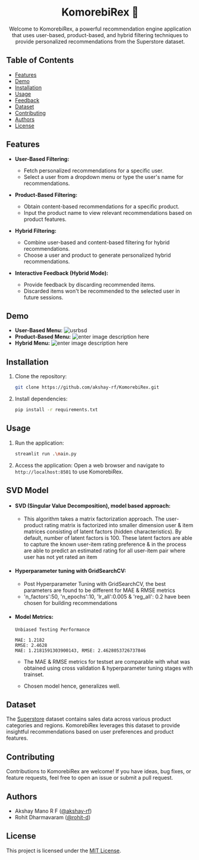 
<!-- Project Logo --> <p align="center">  </p> <!-- Project Title --> <h1 align="center">KomorebiRex 🌄</h1> <!-- Project Description --> <p align="center"> Welcome to KomorebiRex, a powerful recommendation engine application that uses user-based, product-based, and hybrid filtering techniques to provide personalized recommendations from the Superstore dataset. </p> <!-- Table of Contents -->

## Table of Contents

-   [Features](#features)
-   [Demo](#demo)
-   [Installation](#installation)
-   [Usage](#usage)
-   [Feedback](#feedback)
-   [Dataset](#dataset)
-   [Contributing](#contributing)
-   [Authors](#authors)
-   [License](#license)

<!-- Features Section -->

## Features

-   **User-Based Filtering:**
    
    -   Fetch personalized recommendations for a specific user.
    -   Select a user from a dropdown menu or type the user's name for recommendations.
-   **Product-Based Filtering:**
    
    -   Obtain content-based recommendations for a specific product.
    -   Input the product name to view relevant recommendations based on product features.
-   **Hybrid Filtering:**
    
    -   Combine user-based and content-based filtering for hybrid recommendations.
    -   Choose a user and product to generate personalized hybrid recommendations.
-   **Interactive Feedback (Hybrid Mode):**
    
    -   Provide feedback by discarding recommended items.
    -   Discarded items won't be recommended to the selected user in future sessions.

<!-- Demo Section -->

## Demo

- **User-Based Menu:**
	![usrbsd](https://i.postimg.cc/L68mbyDd/ezgif-3-39d5206b12.gif)
- **Product-Based Menu:**
		![enter image description here](https://i.postimg.cc/2yB7kdFC/ezgif-3-bd2f740e18.gif)
- **Hybrid Menu:**
	![enter image description here](https://i.postimg.cc/DZ8Sqxrk/ezgif-3-004b5ed7b5.gif)
<!-- Installation Section -->

## Installation

1.  Clone the repository:
    
    ```bash
    git clone https://github.com/akshay-rf/KomorebiRex.git
    ```
2.   Install dependencies:
	    ```bash 
	    pip install -r requirements.txt 
	    ```
    

<!-- Usage Section -->

## Usage

1.  Run the application:
    
    ```bash 
    streamlit run .\main.py
    ``` 
    
2.  Access the application: Open a web browser and navigate to `http://localhost:8501` to use KomorebiRex.
    

<!-- Feedback Section -->

## SVD Model
- #### SVD (Singular Value Decomposition), model based approach:
	- This algorithm takes a matrix factorization approach. The user-product rating matrix is factorized into smaller dimension user & item matrices consisting of latent factors (hidden characteristics). By default, number of latent factors is 100. These latent factors are able to capture the known user-item rating preference & in the process are able to predict an estimated rating for all user-item pair where user has not yet rated an item
- #### Hyperparameter tuning with GridSearchCV:
	-   Post Hyperparameter Tuning with GridSearchCV,  the best parameters are found to be different for MAE & RMSE metrics
	-   'n_factors':50, 'n_epochs':10, 'lr_all':0.005 & 'reg_all': 0.2 have been chosen for building recommendations
- #### Model Metrics:
	```
	Unbiased Testing Performance

	MAE: 1.2182
	RMSE: 2.4628
	MAE: 1.2181591303900143, RMSE: 2.4628053726737846
	```
	- The MAE & RMSE metrics for testset are comparable with what was obtained using cross validation & hyperparameter tuning stages with trainset.

	- Chosen model hence, generalizes well.

<!-- Dataset Section -->

## Dataset

The [Superstore](https://uploadnow.io/f/fNQgghb) dataset contains sales data across various product categories and regions. KomorebiRex leverages this dataset to provide insightful recommendations based on user preferences and product features.

<!-- Contributing Section -->

## Contributing

Contributions to KomorebiRex are welcome! If you have ideas, bug fixes, or feature requests, feel free to open an issue or submit a pull request.

<!-- Authors Section -->

## Authors

-   Akshay Mano R F ([@akshay-rf](https://github.com/akshay-rf))
-   Rohit Dharmavaram ([@rohit-d](https://github.com/RohitD1207))

<!-- License Section -->

## License

This project is licensed under the [MIT License](https://github.com/akshay-rf/KomorebiRex/blob/main/LICENSE).
